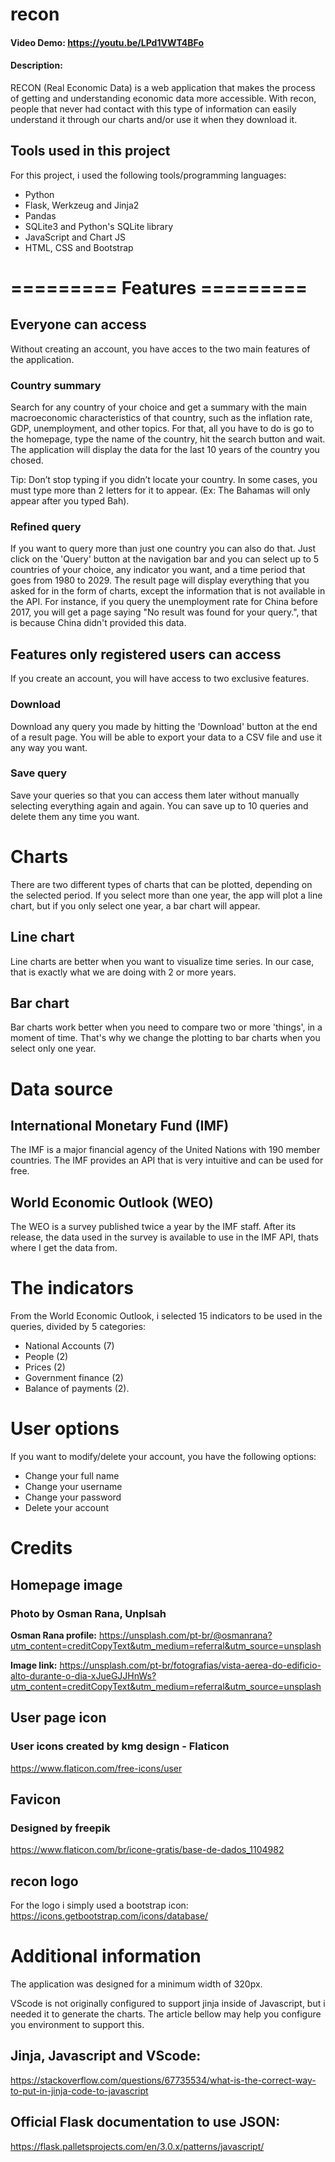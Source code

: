 # recon
#### Video Demo:  <https://youtu.be/LPd1VWT4BFo>
#### Description:
RECON (Real Economic Data) is a web application that makes the process of getting and understanding economic data more accessible. With recon, people that never had contact with this type of information can easily understand it through our charts and/or use it when they download it.

## Tools used in this project
For this project, i used the following tools/programming languages:

* Python
* Flask, Werkzeug and Jinja2
* Pandas
* SQLite3 and Python's SQLite library
* JavaScript and Chart JS
* HTML, CSS and Bootstrap

# ========= Features =========

## Everyone can access
Without creating an account, you have acces to the two main features of the application.

### Country summary
Search for any country of your choice and get a summary with the main macroeconomic characteristics of that country, such as the inflation rate, GDP, unemployment, and other topics. For that, all you have to do is go to the homepage, type the name of the country, hit the search button and wait. The application will display the data for the last 10 years of the country you chosed.

Tip: Don’t stop typing if you didn’t locate your country. In some cases, you must type more than 2 letters for it to appear. (Ex: The Bahamas will only appear after you typed Bah).

### Refined query
If you want to query more than just one country you can also do that. Just click on the 'Query' button at the navigation bar and you can select up to 5 countries of your choice, any indicator you want, and a time period that goes from 1980 to 2029. The result page will display everything that you asked for in the form of charts, except the information that is not available in the API. For instance, if you query the unemployment rate for China before 2017, you will get a page saying "No result was found for your query.", that is because China didn't provided this data.

## Features only registered users can access
If you create an account, you will have access to two exclusive features.

### Download
Download any query you made by hitting the 'Download' button at the end of a result page. You will be able to export your data to a CSV file and use it any way you want.

### Save query
Save your queries so that you can access them later without manually selecting everything again and again. You can save up to 10 queries and delete them any time you want.

# Charts
There are two different types of charts that can be plotted, depending on the selected period. If you select more than one year, the app will plot a line chart, but if you only select one year, a bar chart will appear.

## Line chart
Line charts are better when you want to visualize time series. In our case, that is exactly what we are doing with 2 or more years.

## Bar chart
Bar charts work better when you need to compare two or more 'things', in a moment of time. That's why we change the plotting to bar charts when you select only one year.

# Data source

## International Monetary Fund (IMF)
The IMF is a major financial agency of the United Nations with 190 member countries. The IMF provides an API that is very intuitive and can be used for free.

## World Economic Outlook (WEO)
The WEO is a survey published twice a year by the IMF staff. After its release, the data used in the survey is available to use in the IMF API, thats where I get the data from.

# The indicators
From the World Economic Outlook, i selected 15 indicators to be used in the queries, divided by 5 categories:

* National Accounts (7)
* People (2)
* Prices (2)
* Government finance (2)
* Balance of payments (2). 

# User options

If you want to modify/delete your account, you have the following options:

* Change your full name
* Change your username
* Change your password
* Delete your account

# Credits

## Homepage image

### Photo by Osman Rana, Unplsah

**Osman Rana profile:**
https://unsplash.com/pt-br/@osmanrana?utm_content=creditCopyText&utm_medium=referral&utm_source=unsplash

**Image link:**
https://unsplash.com/pt-br/fotografias/vista-aerea-do-edificio-alto-durante-o-dia-xJueGJJHnWs?utm_content=creditCopyText&utm_medium=referral&utm_source=unsplash

## User page icon

### User icons created by kmg design - Flaticon
https://www.flaticon.com/free-icons/user

## Favicon

### Designed by freepik
https://www.flaticon.com/br/icone-gratis/base-de-dados_1104982

## recon logo
For the logo i simply used a bootstrap icon:
https://icons.getbootstrap.com/icons/database/

# Additional information

The application was designed for a minimum width of 320px.

VScode is not originally configured to support jinja inside of Javascript, but i needed it to generate the charts. The article bellow may help you configure you environment to support this.

## Jinja, Javascript and VScode:
https://stackoverflow.com/questions/67735534/what-is-the-correct-way-to-put-in-jinja-code-to-javascript

## Official Flask documentation to use JSON:
https://flask.palletsprojects.com/en/3.0.x/patterns/javascript/
